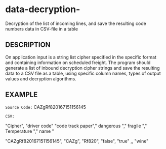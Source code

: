 # data-decryption-
Decryption of the list of incoming lines, and save the resulting code numbers data in CSV-file in a table

DESCRIPTION
------------
On application input is a string list cipher specified in the specific format 
and containing information on scheduled freight. The program should generate a list 
of inbound decryption cipher strings and save the resulting data to a CSV file as a 
table, using specific column names, types of output values and decryption algorithms.


EXAMPLE
-----------
`Source Code:` CAZgRf820167151156145

`CSV:`

"Cipher", "driver code" "code track paper"," dangerous "," fragile "," Temperature "," name "

"CAZgRf820167151156145", "CAZg", "Rf820", "false", "true" ,, "wine"
